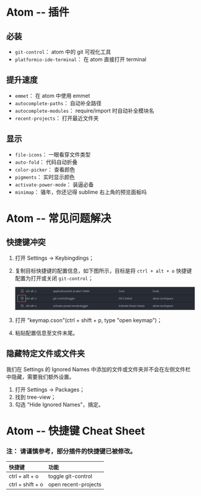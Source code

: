 # Atom -- 插件

## 必装

- `git-control`： atom 中的 git 可视化工具
- `platformio-ide-terminal`： 在 atom 直接打开 terminal

## 提升速度

- `emmet`： 在 atom 中使用 emmet
- `autocomplete-paths`： 自动补全路径
- `autocomplete-modules`： require/import 时自动补全模块名
- `recent-projects`： 打开最近文件夹

## 显示

- `file-icons`： 一眼看穿文件类型
- `auto-fold`： 代码自动折叠
- `color-picker`： 查看颜色
- `pigments`： 实时显示颜色
- `activate-power-mode`： 装逼必备
- `minimap`： 骚年，你还记得 sublime 右上角的预览面板吗



# Atom -- 常见问题解决

## 快捷键冲突

1. 打开 Settings -> Keybingdings；
2. 复制目标快捷键的配置信息，如下图所示，目标是将 `ctrl + alt + o` 快捷键配置为打开或关闭 `git-control`；

    ![](./res/shortcut-conflict.png)

3. 打开 "keymap.cson"(ctrl + shift + p, type "open keymap")；
4. 粘贴配置信息至文件末尾。

## 隐藏特定文件或文件夹

我们在 Settings 的 Ignored Names 中添加的文件或文件夹并不会在左侧文件栏中隐藏，需要我们额外设置。

1. 打开 Settings -> Packages；
2. 找到 tree-view；
3. 勾选 "Hide Ignored Names"，搞定。



# Atom -- 快捷键 Cheat Sheet

### 注： 请谨慎参考，部分插件的快捷键已被修改。


|       快捷键        |         功能          |
| :----------------- | :-------------------- |
| ctrl + alt + o     | toggle git-control    |
| ctrl + shift + o   | open recent-projects  |
